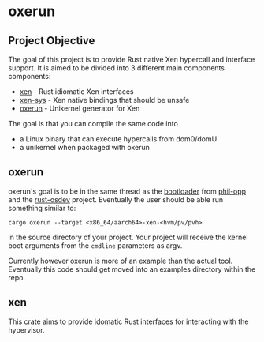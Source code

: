 oxerun
======

Project Objective
-----------------

The goal of this project is to provide Rust native Xen hypercall
and interface support. It is aimed to be divided into 3 different
main components components:

- [xen](/xen) - Rust idiomatic Xen interfaces
- [xen-sys](/xen-sys) - Xen native bindings that should be unsafe
- [oxerun](/oxerun) - Unikernel generator for Xen

The goal is that you can compile the same code into
- a Linux binary that can execute hypercalls from dom0/domU
- a unikernel when packaged with oxerun

oxerun
------

oxerun's goal is to be in the same thread as the
[bootloader](https://github.com/rust-osdev/bootloader) from
[phil-opp](https://github.com/phil-opp) and the
[rust-osdev](https://github.com/rust-osdev) project.
Eventually the user should be able run something similar to:

```
cargo oxerun --target <x86_64/aarch64>-xen-<hvm/pv/pvh>
```

in the source directory of your project. Your project will
receive the kernel boot arguments from the `cmdline` parameters
as argv.

Currently however oxerun is more of an example than the actual
tool. Eventually this code should get moved into an examples
directory within the repo.

xen
---

This crate aims to provide idomatic Rust interfaces for interacting
with the hypervisor.


